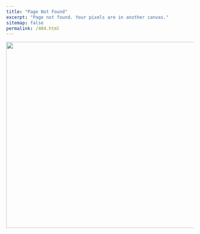 ```yaml
---
title: "Page Not Found"
excerpt: "Page not found. Your pixels are in another canvas."
sitemap: false
permalink: /404.html
---
```


<p align="center"><img src="https://img.freepik.com/free-vector/404-error-with-landscape-concept-illustration_114360-7898.jpg" height="500px" width="900px"></p>